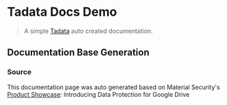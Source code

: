 # Tadata Docs Demo

> A simple [Tadata](https://tadatahq.com/) auto created documentation.

## Documentation Base Generation

### Source
This documentation page was auto generated based on Material Security's [Product Showcase](https://www.youtube.com/watch?v=DMOr2NX7Eyw&t=2930s&ab_channel=MaterialSecurity): Introducing Data Protection for Google Drive
